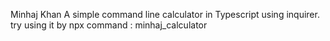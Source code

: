 Minhaj Khan
A simple command line calculator in Typescript using inquirer.
try using it by npx command : minhaj_calculator
